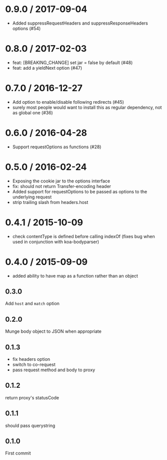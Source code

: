 
0.9.0 / 2017-09-04
==================

  * Added suppressRequestHeaders and suppressResponseHeaders options (#54)

0.8.0 / 2017-02-03
==================

  * feat: [BREAKING_CHANGE] set jar = false by default (#48)
  * feat: add a yieldNext option (#47)

0.7.0 / 2016-12-27
==================

  * Add option to enable/disable following redirects (#45)
  * surely most people would want to install this as regular dependency, not as global one (#36)

0.6.0 / 2016-04-28
==================

  * Support requestOptions as functions (#28)

0.5.0 / 2016-02-24
==================

  * Exposing the cookie jar to the options interface
  * fix: should not return Transfer-encoding header
  * Added support for requestOptions to be passed as options to the underlying request
  * strip trailing slash from headers.host

0.4.1 / 2015-10-09
==================

  * check contentType is defined before calling indexOf (fixes bug when used in conjunction with koa-bodyparser)

0.4.0 / 2015-09-09
==================

  * added ability to have map as a function rather than an object

## 0.3.0

Add `host` and `match` option

## 0.2.0

Munge body object to JSON when appropriate

## 0.1.3

- fix headers option
- switch to co-request
- pass request method and body to proxy

## 0.1.2

return proxy's statusCode

## 0.1.1

should pass querystring

## 0.1.0

First commit
